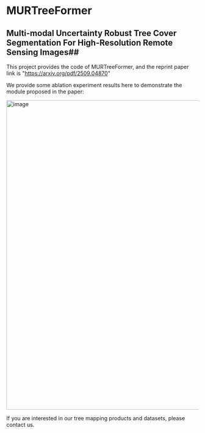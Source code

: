 # MURTreeFormer
## Multi-modal Uncertainty Robust Tree Cover Segmentation For High-Resolution Remote Sensing Images##

This project provides the code of MURTreeFormer, and the reprint paper link is "https://arxiv.org/pdf/2509.04870"

We provide some ablation experiment results here to demonstrate the module proposed in the paper:

<img width="772" height="812" alt="image" src="https://github.com/user-attachments/assets/9d42409b-b144-486c-97cb-4c93d22e5b56" />


If you are interested in our tree mapping products and datasets, please contact us.
